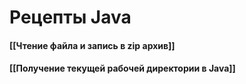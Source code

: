 # Рецепты Java

#### [[Чтение файла и запись в zip архив]]

#### [[Получение текущей рабочей директории в Java]]